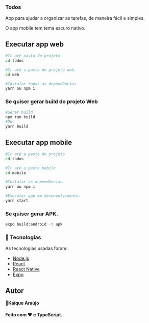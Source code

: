 ### Todos 
App para ajudar a organizar as tarefas, de maneira 
fácil e simples.

O app mobile tem tema escuro nativo.

## Executar app web 

```sh
#Ir até pasta do projeto
cd todos

#Ir até a pasta do projeto web.
cd web

#Instalar todas as dependências
yarn ou npm i
```

<h3>Se quiser gerar build do projeto Web</h3>

```sh
#Gerar build
npm run build
#Ou
yarn build
```

## Executar app mobile

```sh
#Ir até a pasta do projeto 
cd todos

#Ir até a pasta mobile
cd mobile

#Instalar as dependências
yarn ou npm i

#Executar app em desenvolvimento.
yarn start

```

<h3>Se quiser gerar APK.</h3>

```sh
expo build:android -t apk
```

### 🚀 Tecnologias

As tecnologias usadas foram:

- [Node.js](https://nodejs.org/en/)
- [React](https://reactjs.org)
- [React Native](https://facebook.github.io/react-native/)
- [Expo](https://expo.io/)

## Autor

👤**Kaique Araújo**

<h4 align="left">Feito com ♥ e TypeScript.</h4>